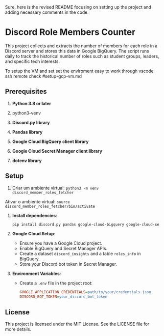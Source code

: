 Sure, here is the revised README focusing on setting up the project and adding necessary comments in the code.

# Discord Role Members Counter

This project collects and extracts the number of members for each role in a Discord server and stores this data in Google BigQuery. The script runs daily to track the historical number of roles such as student groups, leaders, and specific tech interests.

To setup the VM and set set the enviroment easy to work through vscode ssh remote check #setup-gcp-vm.md

## Prerequisites

1. **Python 3.8 or later**
2. python3-venv

2. **Discord.py library**
3. **Pandas library**
4. **Google Cloud BigQuery client library**
5. **Google Cloud Secret Manager client library**
6. **dotenv library**

## Setup

1. Criar um ambiente virtual:
`python3 -m venv discord_member_roles_fetcher`

Ativar o ambiente virtual:
`source discord_member_roles_fetcher/bin/activate`

1. **Install dependencies**:
   ```sh
   pip install discord.py pandas google-cloud-bigquery google-cloud-secret-manager python-dotenv
   ```

2. **Google Cloud Setup**:
   - Ensure you have a Google Cloud project.
   - Enable BigQuery and Secret Manager APIs.
   - Create a dataset `discord_insights` and a table `roles_info` in BigQuery.
   - Store your Discord bot token in Secret Manager.

3. **Environment Variables**:
   - Create a `.env` file in the project root:
     ```ini
     GOOGLE_APPLICATION_CREDENTIALS=path/to/your/credentials.json
     DISCORD_BOT_TOKEN=your_discord_bot_token
     ```

## License

This project is licensed under the MIT License. See the LICENSE file for more details.
